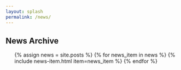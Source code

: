 ```yaml
---
layout: splash
permalink: /news/
---
```

## News Archive
<ul class="fa-ul">
{% assign news = site.posts %}
{% for news_item in news %}
    {% include news-item.html item=news_item %}
{% endfor %}
</ul>

